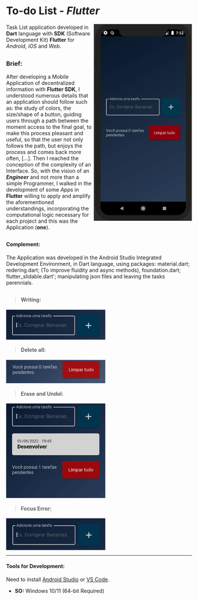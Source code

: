 # To-do List - _Flutter_

<div style="display inline_block">
<img align="right" width="266"  src="https://github.com/jbrun0r/List-app-Flutter/blob/gifs/list_App.gif?raw=true">
  


</div>

Task List application developed in **Dart** language with **SDK** (Software Development Kit) **Flutter** for _Android, iOS_ and _Web_.
<br>

##

### Brief:
After developing a Mobile Application of decentralized information with **Flutter SDK**, I understood numerous details that an application should follow such as: the study of colors, the size/shape of a button, guiding users through a path between the moment access to the final goal, to make this process pleasant and useful, so that the user not only follows the path, but enjoys the process and comes back more often, [...]. Then I reached the conception of the complexity of an Interface. So, with the vision of an **_Engineer_** and not more than a simple Programmer, I walked in the development of some _Apps_ in **Flutter** willing to apply and amplify the aforementioned understandings, incorporating the computational logic necessary for each project and this was the Application (**one**).

##
#### Complement:
The Application was developed in the Android Studio Integrated Development Environment, in Dart language, using packages: material.dart; redering.dart; (To improve fluidity and async methods), foundation.dart; flutter_slidable.dart'; manipulating json files and leaving the tasks perennials.

##

>#### Writing:
<img align="center" src="https://github.com/jbrun0r/List-app-Flutter/blob/gifs/escrita_list.gif?raw=true"> <br>

>#### Delete all:
<img align="center" src="https://github.com/jbrun0r/List-app-Flutter/blob/gifs/limparTudo_list.gif?raw=true"> <br>

>#### Erase and Undol:
<img align="center"  src="https://github.com/jbrun0r/List-app-Flutter/blob/gifs/desfazer_list.gif?raw=true"> <br>

>#### Focus Error:
<img align="center"  src="https://github.com/jbrun0r/List-app-Flutter/blob/gifs/erroFocus_list.gif?raw=true"> <br>


___

#### Tools for Development:
Need to install [Android Studio](https://developer.android.com/studio) or [VS Code](https://code.visualstudio.com/).
* **SO:** Windows 10/11 (64-bit Required)
